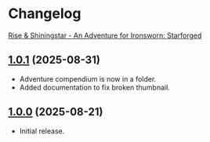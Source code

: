 # Changelog

[Rise & Shiningstar - An Adventure for Ironsworn: Starforged](https://foundryvtt.com/packages/rise-and-shining-star)

## [1.0.1](https://github.com/jendave/rise-and-shiningstar/blob/main/CHANGELOG.md) (2025-08-31)

* Adventure compendium is now in a folder.
* Added documentation to fix broken thumbnail.

## [1.0.0](https://github.com/jendave/rise-and-shiningstar/blob/main/CHANGELOG.md) (2025-08-21)

* Initial release.
